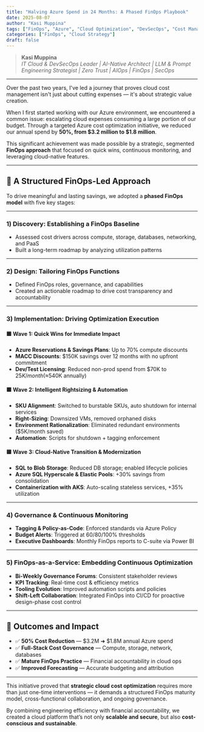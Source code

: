 ```yaml
---
title: "Halving Azure Spend in 24 Months: A Phased FinOps Playbook"
date: 2025-08-07
author: "Kasi Muppina"
tags: ["FinOps", "Azure", "Cloud Optimization", "DevSecOps", "Cost Management"]
categories: ["FinOps", "Cloud Strategy"]
draft: false
---
```


> **Kasi Muppina**  
> *IT Cloud & DevSecOps Leader | AI-Native Architect | LLM & Prompt Engineering Strategist | Zero Trust | AIOps | FinOps | SecOps*

---

Over the past two years, I've led a journey that proves cloud cost management isn't just about cutting expenses — it's about strategic value creation.

When I first started working with our Azure environment, we encountered a common issue: escalating cloud expenses consuming a large portion of our budget. Through a targeted Azure cost optimization initiative, we reduced our annual spend by **50%, from $3.2 million to $1.8 million**.

This significant achievement was made possible by a strategic, segmented **FinOps approach** that focused on quick wins, continuous monitoring, and leveraging cloud-native features.

---

## 🧱 A Structured FinOps-Led Approach

To drive meaningful and lasting savings, we adopted a **phased FinOps model** with five key stages:

---

### 1) Discovery: Establishing a FinOps Baseline

- Assessed cost drivers across compute, storage, databases, networking, and PaaS
- Built a long-term roadmap by analyzing utilization patterns

---

### 2) Design: Tailoring FinOps Functions

- Defined FinOps roles, governance, and capabilities
- Created an actionable roadmap to drive cost transparency and accountability

---

### 3) Implementation: Driving Optimization Execution

#### 🟦 **Wave 1: Quick Wins for Immediate Impact**

- **Azure Reservations & Savings Plans**: Up to 70% compute discounts
- **MACC Discounts**: $150K savings over 12 months with no upfront commitment
- **Dev/Test Licensing**: Reduced non-prod spend from $70K to $25K/month (≈$540K annually)

#### 🟩 **Wave 2: Intelligent Rightsizing & Automation**

- **SKU Alignment**: Switched to burstable SKUs, auto shutdown for internal services
- **Right-Sizing**: Downsized VMs, removed orphaned disks
- **Environment Rationalization**: Eliminated redundant environments ($5K/month saved)
- **Automation**: Scripts for shutdown + tagging enforcement

#### 🟨 **Wave 3: Cloud-Native Transition & Modernization**

- **SQL to Blob Storage**: Reduced DB storage; enabled lifecycle policies
- **Azure SQL Hyperscale & Elastic Pools**: +30% savings from consolidation
- **Containerization with AKS**: Auto-scaling stateless services, +35% utilization

---

### 4) Governance & Continuous Monitoring

- **Tagging & Policy-as-Code**: Enforced standards via Azure Policy
- **Budget Alerts**: Triggered at 60/80/100% thresholds
- **Executive Dashboards**: Monthly FinOps reports to C-suite via Power BI

---

### 5) FinOps-as-a-Service: Embedding Continuous Optimization

- **Bi-Weekly Governance Forums**: Consistent stakeholder reviews
- **KPI Tracking**: Real-time cost & efficiency metrics
- **Tooling Evolution**: Improved automation scripts and policies
- **Shift-Left Collaboration**: Integrated FinOps into CI/CD for proactive design-phase cost control

---

## 🎯 Outcomes and Impact

- ✅ **50% Cost Reduction** — $3.2M ➜ $1.8M annual Azure spend
- ✅ **Full-Stack Cost Governance** — Compute, storage, network, databases
- ✅ **Mature FinOps Practice** — Financial accountability in cloud ops
- ✅ **Improved Forecasting** — Accurate budgeting and attribution

---

This initiative proved that **strategic cloud cost optimization** requires more than just one-time interventions — it demands a structured FinOps maturity model, cross-functional collaboration, and ongoing governance.

By combining engineering efficiency with financial accountability, we created a cloud platform that’s not only **scalable and secure**, but also **cost-conscious and sustainable**.
